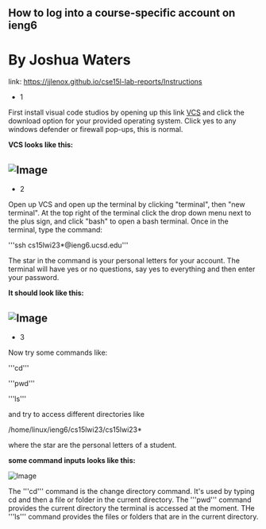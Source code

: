 ## How to log into a course-specific account on ieng6
# By Joshua Waters

link: https://jjlenox.github.io/cse15l-lab-reports/Instructions

- 1

First install visual code studios by opening up this link 
[VCS](https://code.visualstudio.com/) and click the download option for your provided operating system. Click yes to any windows defender or firewall pop-ups, this is normal. 

**VCS looks like this:**

![Image](https://jjlenox.github.io/cse15l-lab-reports/Screenshot%202023-01-12%20123611.png)
---
- 2 

Open up VCS and open up the terminal by clicking "terminal", then "new terminal". At the top right of the terminal click the drop down menu next to the plus sign, and click "bash" to open a bash terminal. 
Once in the terminal, type the command:

'''ssh cs15lwi23*@ieng6.ucsd.edu'''

The star in the command is your personal letters for your account.
The terminal will have yes or no questions, say yes to everything and then enter your password.

**It should look like this:**

![Image](https://jjlenox.github.io/cse15l-lab-reports/Screenshot%202023-01-12%20123844.png)
---
- 3

Now try some commands like:

'''cd'''

'''pwd'''

'''ls'''

and try to access different directories like

/home/linux/ieng6/cs15lwi23/cs15lwi23*

where the star are the personal letters of a student.

**some command inputs looks like this:**

![Image](https://jjlenox.github.io/cse15l-lab-reports/Screenshot%202023-01-12%20123936.png)

The '''cd''' command is the change directory command. It's used by typing cd and then a file or folder in the current directory.
The '''pwd''' command provides the current directory the terminal is accessed at the moment.
THe '''ls''' command provides the files or folders that are in the current directory. 
